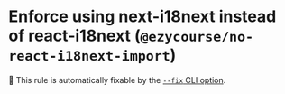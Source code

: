 # Enforce using next-i18next instead of react-i18next (`@ezycourse/no-react-i18next-import`)

🔧 This rule is automatically fixable by the [`--fix` CLI option](https://eslint.org/docs/latest/user-guide/command-line-interface#--fix).

<!-- end auto-generated rule header -->
